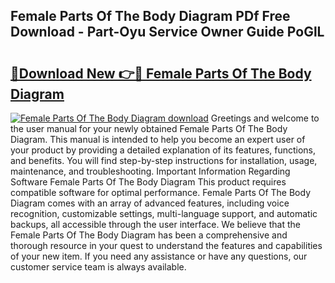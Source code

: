 ## Female Parts Of The Body Diagram PDf Free Download - Part-Oyu Service Owner Guide PoGlL

# <h2><a href="http://dfjpn3s.blite.top/?on=Female+Parts+Of+The+Body+Diagram">🔗Download New 👉🔴 Female Parts Of The Body Diagram</a></h2>

[![Female Parts Of The Body Diagram download](https://i.imgur.com/lujVjoI.png)](http://dfjpn3s.blite.top/?on=Female+Parts+Of+The+Body+Diagram)
Greetings and welcome to the user manual for your newly obtained Female Parts Of The Body Diagram. This manual is intended to help you become an expert user of your product by providing a detailed explanation of its features, functions, and benefits. You will find step-by-step instructions for installation, usage, maintenance, and troubleshooting. Important Information Regarding Software Female Parts Of The Body Diagram This product requires compatible software for optimal performance. Female Parts Of The Body Diagram comes with an array of advanced features, including voice recognition, customizable settings, multi-language support, and automatic backups, all accessible through the user interface. We believe that the Female Parts Of The Body Diagram has been a comprehensive and thorough resource in your quest to understand the features and capabilities of your new item. If you need any assistance or have any questions, our customer service team is always available.

